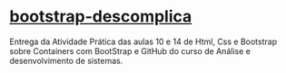 # <a href="https://yagomonteiroo.github.io/bootstrap-descomplica/" target="_blank">bootstrap-descomplica</a>
Entrega da ​Atividade Prática das aulas 10 e 14 de Html, Css e Bootstrap sobre Containers com BootStrap e GitHub do curso de Análise e desenvolvimento de sistemas.
